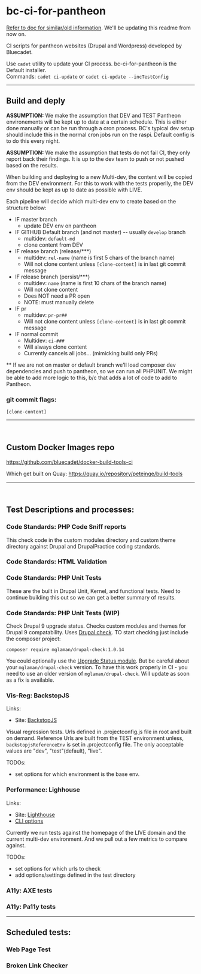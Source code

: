# bc-ci-for-pantheon

[Refer to doc for similar/old information](https://docs.google.com/document/d/171_g7c6R9N3Ytm71N035jWpwxH05_aCNX7iETMlpub4/edit#heading=h.ndebq7ycxfsh). We'll be updating this readme from now on.

CI scripts for pantheon websites (Drupal and Wordpress) developed by Bluecadet.

Use `cadet` utility to update your CI process. bc-ci-for-pantheon is the Default installer. <br>Commands: `cadet ci-update` or `cadet ci-update --incTestConfig`

<hr>

## Build and deply

__ASSUMPTION:__ We make the assumption that DEV and TEST Pantheon environements will be kept up to date at a certain schedule. This is either done manually or can be run through a cron process. BC's typical dev setup should include this in the normal cron jobs run on the raspi. Default config is to do this every night.

__ASSUMPTION:__ We make the assumption that tests do not fail CI, they only report back their findings. It is up to the dev team to push or not pushed based on the results.

When building and deploying to a new Multi-dev, the content will be copied from the DEV environment. For this to work with the tests properlly, the DEV env should be kept as up to date as possible with LIVE.

Each pipeline will decide which multi-dev env to create based on the structure below:

- IF master branch
  - update DEV env on pantheon
- IF GITHUB Default branch (and not master) -- usually `develop` branch
  - multidev: `default-md`
  - clone content from DEV
- IF release branch (release/***)
  - multidev: `rel-name` (name is first 5 chars of the branch name)
  - Will not clone content unless `[clone-content]` is in last git commit message
- IF release branch (persist/***)
  - multidev: `name` (name is first 10 chars of the branch name)
  - Will not clone content
  - Does NOT need a PR open
  - NOTE: must manually delete
- IF pr
  - multidev: `pr-pr##`
  - Will not clone content unless `[clone-content]` is in last git commit message
- IF normal commit
  - Multidev: `ci-###`
  - Will always clone content
  - Currently cancels all jobs... (mimicking build only PRs)

** If we are not on master or default branch we'll load composer dev dependencies and push to pantheon, so we can run all PHPUNIT. We might be able to add more logic to this, b/c that adds a lot of code to add to Pantheon.

### git commit flags:
`[clone-content]`

<hr>
<br>

## Custom Docker Images repo

https://github.com/bluecadet/docker-build-tools-ci

Which get built on Quay:
https://quay.io/repository/peteinge/build-tools

<hr>
<br>

## Test Descriptions and processes:

### Code Standards: PHP Code Sniff reports

This check code in the custom modules directory and custom theme directory against Drupal and DrupalPractice coding standards.

### Code Standards: HTML Validation

### Code Standards: PHP Unit Tests

These are the built in Drupal Unit, Kernel, and functional tests. Need to continue building this out so we can get a better summary of results.

### Code Standards: PHP Unit Tests (WIP)

Check Drupal 9 upgrade status. Checks custom modules and themes for Drupal 9 compatability. Uses [Drupal check](https://github.com/mglaman/drupal-check). TO start checking just include the composer project:

`composer require mglaman/drupal-check:1.0.14`

You could optionally use the [Upgrade Status module](https://www.drupal.org/project/upgrade_status). But be careful about your `mglaman/drupal-check` version. To have this work properly in CI - you need to use an older version of `mglaman/drupal-check`. Will update as soon as a fix is available.

### Vis-Reg: BackstopJS

Links:
- Site: [BackstopJS](https://garris.github.io/BackstopJS/)

Visual regression tests. Urls defined in .projectconfig.js file in root and built on demand. Reference Urls are built from the TEST environment unless, `backstopjsReferenceEnv` is set in .projectconfig file. The only acceptable values are "dev", "test"(default), "live".

TODOs:
- set options for which environment is the base env.

### Performance: Lighhouse

Links:
 - Site: [Lighthouse](https://developers.google.com/web/tools/lighthouse)
 - [CLI options](https://github.com/GoogleChrome/lighthouse#cli-options)

Currently we run tests against the homepage of the LIVE domain and the current multi-dev environment. And we pull out a few metrics to compare against.

TODOs:
- set options for which urls to check
- add options/settings defined in the test directory

### A11y: AXE tests

### A11y: Pa11y tests

<hr>

## Scheduled tests:

### Web Page Test

### Broken Link Checker
